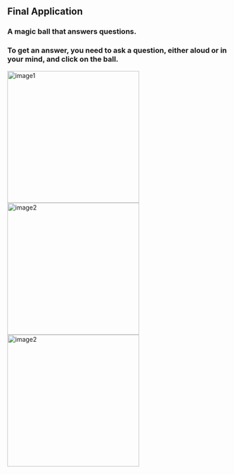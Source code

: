 ## Final Application
### A magic ball that answers questions. 
### To get an answer, you need to ask a question, either aloud or in your mind, and click on the ball.

<img src="https://user-images.githubusercontent.com/93527566/177206736-9eb29380-31e8-4469-9b3f-71f179fb9580.png" alt="image1" style="width:300px;"/> <img src="https://user-images.githubusercontent.com/93527566/177206743-d65b48bc-d2c3-4723-b192-232a42f94977.png" alt="image2" style="width:300px;"/> <img src="https://user-images.githubusercontent.com/93527566/177206964-0be5779b-1d83-4925-9c37-5fd7c652e666.png" alt="image2" style="width:300px;"/>
